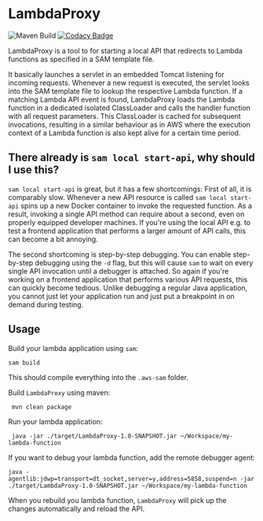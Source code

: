 
# LambdaProxy

![Maven Build](https://github.com/0x4a616e/LambdaProxy/workflows/Maven%20Build/badge.svg?branch=master)
[![Codacy Badge](https://app.codacy.com/project/badge/Grade/d1f460ec6cc24210b281d0c3da8ef385)](https://www.codacy.com/manual/0x4a616e/LambdaProxy?utm_source=github.com&amp;utm_medium=referral&amp;utm_content=0x4a616e/LambdaProxy&amp;utm_campaign=Badge_Grade)

LambdaProxy is a tool to for starting a local API that redirects to Lambda functions as specified in a SAM template file.

It basically launches a servlet in an embedded Tomcat listening for incoming requests. Whenever a new request is executed,
the servlet looks into the SAM template file to lookup the respective Lambda function. If a matching Lambda API event
is found, LambdaProxy loads the Lambda function in a dedicated isolated ClassLoader and calls the handler function with all request
parameters. This ClassLoader is cached for subsequent invocations, resulting in a similar behaviour as in AWS where the
execution context of a Lambda function is also kept alive for a certain time period.

## There already is `sam local start-api`, why should I use this?

`sam local start-api` is great, but it has a few shortcomings: First of all, it is comparably slow. Whenever a new API resource
is called `sam local start-api` spins up a new Docker container to invoke the requested function. As a result, invoking
a single API method can require about a second, even on properly equipped developer machines. If you're using the
local API e.g. to test a frontend application that performs a larger amount of API calls, this can become a bit annoying.

The second shortcoming is step-by-step debugging. You can enable step-by-step debugging using the `-d` flag, but this will
cause `sam` to wait on every single API invocation until a debugger is attached. So again if you're working on a frontend
application that performs various API requests, this can quickly become tedious. Unlike debugging a regular Java
application, you cannot just let your application run and just put a breakpoint in on demand during testing.

## Usage

Build your lambda application using `sam`:

    sam build
    
 This should compile everything into the `.aws-sam` folder.
 
 Build `LambdaProxy` using maven:
 
     mvn clean package
     
 Run your lambda application:
 
     java -jar ./target/LambdaProxy-1.0-SNAPSHOT.jar ~/Workspace/my-lambda-function
     
 If you want to debug your lambda function, add the remote debugger agent:
 
    java -agentlib:jdwp=transport=dt_socket,server=y,address=5858,suspend=n -jar ./target/LambdaProxy-1.0-SNAPSHOT.jar ~/Workspace/my-lambda-function

When you rebuild you lambda function, `LambdaProxy` will pick up the changes automatically and reload the API.
